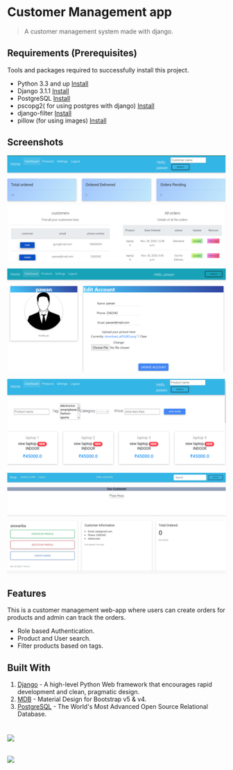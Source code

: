 # Customer Management app
> A customer management system made with django.






## Requirements  (Prerequisites)
Tools and packages required to successfully install this project.
* Python 3.3 and up [Install]()
* Django 3.1.1 [Install]()
* PostgreSQL [Install]()
* pscopg2( for using postgres with django)  [Install]()
* django-filter [Install]()
* pillow (for using images) [Install]()


 
## Screenshots
![Screenshots of projects](https://github.com/pawankm21/customer-management-system/blob/working/images/admindashboard.png)

![Screenshots of the project](https://github.com/pawankm21/customer-management-system/blob/working/images/profile.png)

![Screenshots of projects](https://github.com/pawankm21/customer-management-system/blob/working/images/products.png)

![Screenshots of projects](https://github.com/pawankm21/customer-management-system/blob/working/images/userprofile.jpg)


## Features
This is a customer management web-app where users can create orders for products and admin can track the orders.
* Role based Authentication.
* Product and User search.
* Filter products based on tags.



## Built With

1. [Django](https://www.djangoproject.com/) - A high-level Python Web framework that encourages rapid development and clean, pragmatic design.
2. [MDB](https://mdbootstrap.com/)  - Material Design
for Bootstrap v5 & v4.
3. [PostgreSQL](https://www.postgresql.org/) - The World's Most Advanced Open Source Relational Database.


#
[![](https://img.shields.io/static/v1?label=&message=pawan_kumar_mishra&color=blue&logo=LinkedIn)](https://www.linkedin.com/in/pawan-kumar-mishra/)
##

[![](https://img.shields.io/badge/Try%It%Out-red)](https://www.youtube.com/channel/UCTZRcDjjkVajGL6wd76UnGg)


